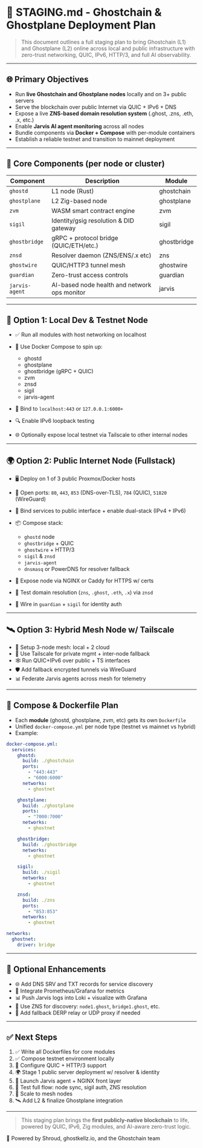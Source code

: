 # 🚀 STAGING.md - Ghostchain & Ghostplane Deployment Plan

> This document outlines a full staging plan to bring Ghostchain (L1) and Ghostplane (L2) online across local and public infrastructure with zero-trust networking, QUIC, IPv6, HTTP/3, and full AI observability.

---

## 🌐 Primary Objectives

* Run **live Ghostchain and Ghostplane nodes** locally and on 3+ public servers
* Serve the blockchain over public Internet via QUIC + IPv6 + DNS
* Expose a live **ZNS-based domain resolution system** (.ghost, .zns, .eth, .x, etc.)
* Enable **Jarvis AI agent monitoring** across all nodes
* Bundle components via **Docker + Compose** with per-module containers
* Establish a reliable testnet and transition to mainnet deployment

---

## 🧱 Core Components (per node or cluster)

| Component      | Description                                  | Module      |
| -------------- | -------------------------------------------- | ----------- |
| `ghostd`       | L1 node (Rust)                               | ghostchain  |
| `ghostplane`   | L2 Zig-based node                            | ghostplane  |
| `zvm`          | WASM smart contract engine                   | zvm         |
| `sigil`        | Identity/gsig resolution & DID gateway       | sigil       |
| `ghostbridge`  | gRPC + protocol bridge (QUIC/ETH/etc.)       | ghostbridge |
| `znsd`         | Resolver daemon (ZNS/ENS/.x etc)             | zns         |
| `ghostwire`    | QUIC/HTTP3 tunnel mesh                       | ghostwire   |
| `guardian`     | Zero-trust access controls                   | guardian    |
| `jarvis-agent` | AI-based node health and network ops monitor | jarvis      |

---

## 🧪 Option 1: Local Dev & Testnet Node

* ✅ Run all modules with host networking on localhost
* 🐳 Use Docker Compose to spin up:

  * ghostd
  * ghostplane
  * ghostbridge (gRPC + QUIC)
  * zvm
  * znsd
  * sigil
  * jarvis-agent
* 🔁 Bind to `localhost:443` or `127.0.0.1:6000+`
* 🔍 Enable IPv6 loopback testing
* 🌐 Optionally expose local testnet via Tailscale to other internal nodes

---

## 🌍 Option 2: Public Internet Node (Fullstack)

* 🖥 Deploy on 1 of 3 public Proxmox/Docker hosts
* 🎯 Open ports: `80`, `443`, `853` (DNS-over-TLS), `784` (QUIC), `51820` (WireGuard)
* 👥 Bind services to public interface + enable dual-stack (IPv4 + IPv6)
* 📦 Compose stack:

  * `ghostd` node
  * `ghostbridge` + QUIC
  * `ghostwire` + HTTP/3
  * `sigil` & `znsd`
  * `jarvis-agent`
  * `dnsmasq` or PowerDNS for resolver fallback
* 📡 Expose node via NGINX or Caddy for HTTPS w/ certs
* 🧪 Test domain resolution (`zns`, `.ghost`, `.eth`, `.x`) via `znsd`
* 🔐 Wire in `guardian` + `sigil` for identity auth

---

## 🛰 Option 3: Hybrid Mesh Node w/ Tailscale

* 🎯 Setup 3-node mesh: local + 2 cloud
* 🔐 Use Tailscale for private mgmt + inter-node fallback
* 🕸 Run QUIC+IPv6 over public + TS interfaces
* 🛡 Add fallback encrypted tunnels via WireGuard
* 📊 Federate Jarvis agents across mesh for telemetry

---

## 🧩 Compose & Dockerfile Plan

* Each **module** (ghostd, ghostplane, zvm, etc) gets its own `Dockerfile`
* Unified `docker-compose.yml` per node type (testnet vs mainnet vs hybrid)
* Example:

```yaml
docker-compose.yml:
  services:
    ghostd:
      build: ./ghostchain
      ports:
        - "443:443"
        - "6000:6000"
      networks:
        - ghostnet

    ghostplane:
      build: ./ghostplane
      ports:
        - "7000:7000"
      networks:
        - ghostnet

    ghostbridge:
      build: ./ghostbridge
      networks:
        - ghostnet

    sigil:
      build: ./sigil
      networks:
        - ghostnet

    znsd:
      build: ./zns
      ports:
        - "853:853"
      networks:
        - ghostnet

networks:
  ghostnet:
    driver: bridge
```

---

## 🌌 Optional Enhancements

* 🌐 Add DNS SRV and TXT records for service discovery
* 🧠 Integrate Prometheus/Grafana for metrics
* 📊 Push Jarvis logs into Loki + visualize with Grafana
* 🧬 Use ZNS for discovery: `node1.ghost`, `bridge1.ghost`, etc.
* 🔁 Add fallback DERP relay or UDP proxy if needed

---

## ✅ Next Steps

1. ✅ Write all Dockerfiles for core modules
2. ✅ Compose testnet environment locally
3. 🔐 Configure QUIC + HTTP/3 support
4. 🌍 Stage 1 public server deployment w/ resolver & identity
5. 🧠 Launch Jarvis agent + NGINX front layer
6. 🧪 Test full flow: node sync, sigil auth, ZNS resolution
7. 🚀 Scale to mesh nodes
8. 🛰 Add L2 & finalize Ghostplane integration

---

> This staging plan brings the **first publicly-native blockchain** to life, powered by QUIC, IPv6, Zig modules, and AI-aware zero-trust logic.

👻 Powered by Shroud, ghostkellz.io, and the Ghostchain team

